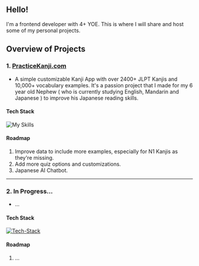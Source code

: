 ## Hello!

I'm a frontend developer with 4+ YOE. This is where I will share and host some of my personal projects.


## Overview of Projects

### 1. [PracticeKanji.com](https://www.practicekanji.com/)
- A simple customizable Kanji App with over 2400+ JLPT Kanjis and 10,000+ vocabulary examples. It's a passion project that I made for my 6 year old Nephew ( who is currently studying English, Mandarin and Japanese ) to improve his Japanese reading skills.

#### Tech Stack
![My Skills](https://go-skill-icons.vercel.app/api/icons?i=nextjs,react,typescript,redux,tailwindcss,shadcn,jest,vercel,cloudflare,postgresql&perline=7)

#### Roadmap
1. Improve data to include more examples, especially for N1 Kanjis as they're missing.
2. Add more quiz options and customizations.
3. Japanese AI Chatbot. 

___

### 2. In Progress...
- ...

#### Tech Stack
[![Tech-Stack](https://skillicons.dev/icons?i=vite,react,typescript,redux,tailwindcss,vitest,aws,dynamodb&perline=6)](https://skillicons.dev)

#### Roadmap
1. ...


